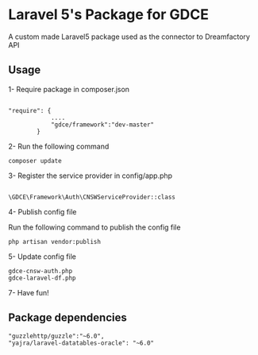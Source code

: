 # Laravel 5's Package for GDCE

A custom made Laravel5 package used as the connector to Dreamfactory API

## Usage

1- Require package in composer.json
```

"require": {
            ....
            "gdce/framework":"dev-master"
        }

```
2- Run the following command

```
composer update
```

3- Register the service provider in config/app.php 

```

\GDCE\Framework\Auth\CNSWServiceProvider::class

```

4- Publish config file

Run the following command to publish the config file

```
php artisan vendor:publish
```

5- Update config file
```
gdce-cnsw-auth.php
gdce-laravel-df.php

```

7- Have fun!

## Package dependencies

```
"guzzlehttp/guzzle":"~6.0",
"yajra/laravel-datatables-oracle": "~6.0"
```
